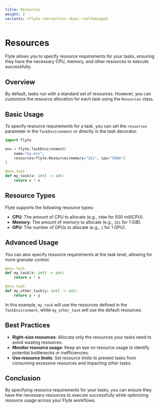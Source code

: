 ```yaml
---
title: Resources
weight: 2
variants: +flyte +serverless +byoc +selfmanaged
---
```


# Resources

Flyte allows you to specify resource requirements for your tasks, ensuring they have the necessary CPU, memory, and other resources to execute successfully.

## Overview

By default, tasks run with a standard set of resources. However, you can customize the resource allocation for each task using the `Resources` class.

## Basic Usage

To specify resource requirements for a task, you can set the `resources` parameter in the `TaskEnvironment` or directly in the task decorator.

```python
import flyte

env = flyte.TaskEnvironment(
    name="my-env",
    resources=flyte.Resources(memory="1Gi", cpu="500m")
)

@env.task
def my_task(x: int) -> int:
    return x * x
```

## Resource Types

Flyte supports the following resource types:

- **CPU**: The amount of CPU to allocate (e.g., `500m` for 500 milliCPU).
- **Memory**: The amount of memory to allocate (e.g., `1Gi` for 1 GiB).
- **GPU**: The number of GPUs to allocate (e.g., `1` for 1 GPU).

## Advanced Usage

You can also specify resource requirements at the task level, allowing for more granular control.

```python
@env.task
def my_task(x: int) -> int:
    return x * x

@env.task
def my_other_task(y: int) -> int:
    return y + y
```

In this example, `my_task` will use the resources defined in the `TaskEnvironment`, while `my_other_task` will use the default resources.

## Best Practices

- **Right-size resources**: Allocate only the resources your tasks need to avoid wasting resources.
- **Monitor resource usage**: Keep an eye on resource usage to identify potential bottlenecks or inefficiencies.
- **Use resource limits**: Set resource limits to prevent tasks from consuming excessive resources and impacting other tasks.

## Conclusion

By specifying resource requirements for your tasks, you can ensure they have the necessary resources to execute successfully while optimizing resource usage across your Flyte workflows.
